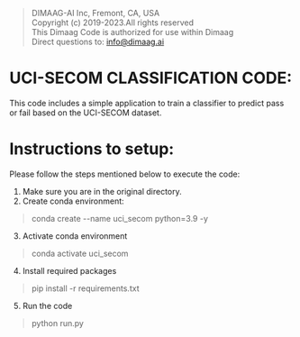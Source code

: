 
> DIMAAG-AI Inc, Fremont, CA, USA<br>Copyright (c) 2019-2023.All rights reserved<br>This Dimaag Code is authorized for use within Dimaag<br>Direct questions to: [info@dimaag.ai](
mailto:info@dimaag.ai
)

# UCI-SECOM CLASSIFICATION CODE:

This code includes a simple application to train a classifier to predict pass or fail based on the UCI-SECOM dataset. 

# Instructions to setup:
Please follow the steps mentioned below to execute the code:

 1. Make sure you are in the original directory.
 2. Create conda environment:
 > conda create --name uci_secom python=3.9 -y
 3. Activate conda environment
 > conda activate uci_secom
 4. Install required packages
 > pip install -r requirements.txt
 5. Run the code
 > python run.py

